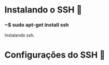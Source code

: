 # Instalando o SSH :dvd:

### ~$ sudo apt-get install ssh  
Instalando ssh.

# Configurações do SSH :wrench:
